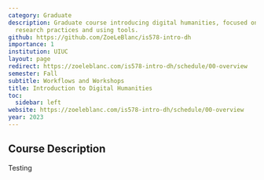 ```yaml
---
category: Graduate
description: Graduate course introducing digital humanities, focused on developing
  research practices and using tools.
github: https://github.com/ZoeLeBlanc/is578-intro-dh
importance: 1
institution: UIUC
layout: page
redirect: https://zoeleblanc.com/is578-intro-dh/schedule/00-overview
semester: Fall
subtitle: Workflows and Workshops
title: Introduction to Digital Humanities
toc:
  sidebar: left
website: https://zoeleblanc.com/is578-intro-dh/schedule/00-overview
year: 2023
---
```


## Course Description
Testing
